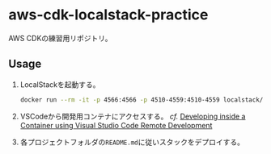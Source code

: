 # aws-cdk-localstack-practice

AWS CDKの練習用リポジトリ。

## Usage

1. LocalStackを起動する。

    ```bash
    docker run --rm -it -p 4566:4566 -p 4510-4559:4510-4559 localstack/localstack
    ```

2. VSCodeから開発用コンテナにアクセスする。 _cf._ [Developing inside a Container using Visual Studio Code Remote Development](https://code.visualstudio.com/docs/devcontainers/containers)
3. 各プロジェクトフォルダの`README.md`に従いスタックをデプロイする。
